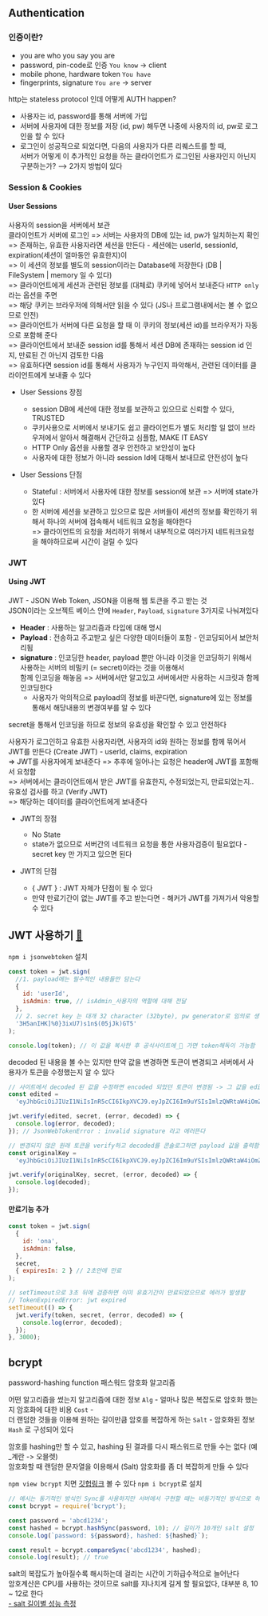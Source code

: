 ## Authentication

### 인증이란?

- you are who you say you are
- password, pin-code로 인증 `You know` → client
- mobile phone, hardware token `You have`
- fingerprints, signature `You are` → server

http는 stateless protocol 인데 어떻게 AUTH happen?

- 사용자는 id, password를 통해 서버에 가입
- 서버에 사용자에 대한 정보를 저장 (id, pw) 해두면 나중에 사용자의 id, pw로 로그인을 할 수 있다
- 로그인이 성공적으로 되었다면, 다음의 사용자가 다른 리퀘스트를 할 때,  
  서버가 어떻게 이 추가적인 요청을 하는 클라이언트가 로그인된 사용자인지 아닌지 구분하는가? ⟶ 2가지 방법이 있다

### Session & Cookies

#### User Sessions

사용자의 session을 서버에서 보관  
클라이언트가 서버에 로그인 => 서버는 사용자의 DB에 있는 id, pw가 일치하는지 확인  
=> 존재하는, 유효한 사용자라면 세션을 만든다 - 세션에는 userId, sessionId, expiration(세션이 얼마동안 유효한지)이  
=> 이 세션의 정보를 별도의 session이라는 Database에 저장한다 (DB | FileSystem | memory 일 수 있다)  
=> 클라이언트에게 세션과 관련된 정보를 (대체로) 쿠키에 넣어서 보내준다 `HTTP only`라는 옵션을 주면  
=> 해당 쿠키는 브라우저에 의해서만 읽을 수 있다 (JS나 프로그램내에서는 볼 수 없으므로 안전)  
=> 클라이언트가 서버에 다른 요청을 할 때 이 쿠키의 정보(세션 id)를 브라우저가 자동으로 포함해 준다  
=> 클라이언트에서 보내준 session id를 통해서 세션 DB에 존재하는 session id 인지, 만료된 건 아닌지 검토한 다음  
=> 유효하다면 session id를 통해서 사용자가 누구인지 파악해서, 관련된 데이터를 클라이언트에게 보내줄 수 있다

- User Sessions 장점

  - session DB에 세션에 대한 정보를 보관하고 있으므로 신뢰할 수 있다, TRUSTED
  - 쿠키사용으로 서버에서 보내기도 쉽고 클라이언트가 별도 처리할 일 없이 브라우저에서 알아서 해결해서 간단하고 심플함, MAKE IT EASY
  - HTTP Only 옵션을 사용할 경우 안전하고 보안성이 높다
  - 사용자에 대한 정보가 아니라 session Id에 대해서 보내므로 안전성이 높다

- User Sessions 단점
  - Stateful : 서버에서 사용자에 대한 정보를 session에 보관 => 서버에 state가 있다
  - 한 서버에 세션을 보관하고 있으므로 많은 서버들이 세션의 정보를 확인하기 위해서 하나의 서버에 접속해서 네트워크 요청을 해야한다  
    => 클라이언트의 요청을 처리하기 위해서 내부적으로 여러가지 네트워크요청을 해야하므로써 시간이 걸릴 수 있다

### JWT

#### Using JWT

JWT - JSON Web Token, JSON을 이용해 웹 토큰을 주고 받는 것  
JSON이라는 오브젝트 베이스 안에 `Header`, `Payload`, `signature` 3가지로 나눠져있다

- **Header** : 사용하는 알고리즘과 타입에 대해 명시
- **Payload** : 전송하고 주고받고 싶은 다양한 데이터들이 포함 - 인코딩되어서 보안처리됨
- **signature** : 인코딩한 header, payload 뿐만 아니라 이것을 인코딩하기 위해서 사용하는 서버의 비밀키 (= secret)이라는 것을 이용해서  
  함께 인코딩을 해놓음 => 서버에서만 알고있고 서버에서만 사용하는 시크릿과 함께 인코딩한다
  - 사용자가 악의적으로 payload의 정보를 바꾼다면, signature에 있는 정보를 통해서 해당내용의 변경여부를 알 수 있다

secret을 통해서 인코딩을 하므로 정보의 유효성을 확인할 수 있고 안전하다

사용자가 로그인하고 유효한 사용자라면, 사용자의 id와 원하는 정보를 함께 묶어서 JWT를 만든다 (Create JWT) - userId, claims, expiration  
=> JWT를 사용자에게 보내준다 => 추후에 일어나는 요청은 header에 JWT를 포함해서 요청함  
=> 서버에서는 클라이언트에서 받은 JWT를 유효한지, 수정되었는지, 만료되었는지.. 유효성 검사를 하고 (Verify JWT)  
=> 해당하는 데이터를 클라이언트에게 보내준다

- JWT의 장점

  - No State
  - state가 없으므로 서버간의 네트워크 요청을 통한 사용자검증이 필요없다 - secret key 만 가지고 있으면 된다

- JWT의 단점
  - { JWT } : JWT 자체가 단점이 될 수 있다
  - 만약 만료기간이 없는 JWT를 주고 받는다면 - 해커가 JWT를 가져가서 악용할 수 있다

## JWT 사용하기 [👀](https://jwt.io/)

`npm i jsonwebtoken` 설치

```js
const token = jwt.sign(
  //1. payload에는 필수적인 내용들만 담는다
  {
    id: 'userId',
    isAdmin: true, // isAdmin_사용자의 역할에 대해 전달
  },
  // 2. secret key 는 대개 32 character (32byte), pw generator로 임의로 생성..
  '3H5anIHK]%0}3ixU7)s1n$(05jJk)GT5'
);

console.log(token); // 이 값을 복사한 후 공식사이트에_👀 가면 token해독이 가능함
```

decoded 된 내용을 볼 수는 있지만 만약 값을 변경하면 토큰이 변경되고 서버에서 사용자가 토큰을 수정했는지 알 수 있다

```js
// 사이트에서 decoded 된 값을 수정하면 encoded 되었던 토큰이 변경됨 -> 그 값을 edited에 변수로 지정
const edited =
  'eyJhbGciOiJIUzI1NiIsInR5cCI6IkpXVCJ9.eyJpZCI6Im9uYSIsImlzQWRtaW4iOmZhbHNlLCJpYXQiOjE2MzA5MDgwNzF9.cTntKlgSCegyI_z9guTjg2R3FnYy7HFf-l7pog81r1o';

jwt.verify(edited, secret, (error, decoded) => {
  console.log(error, decoded);
}); // JsonWebTokenError : invalid signature 라고 에러뜬다

// 변경되지 않은 원래 토큰을 verify하고 decoded를 콘솔로그하면 payload 값을 출력함
const originalKey =
  'eyJhbGciOiJIUzI1NiIsInR5cCI6IkpXVCJ9.eyJpZCI6Im9uYSIsImlzQWRtaW4iOmZhbHNlLCJpYXQiOjE2MzA5MDgwNzF9.9i7SE2uxmsOQLnm35QNJgVJL5JEpFu5d6u3J6LhsbpU';

jwt.verify(originalKey, secret, (error, decoded) => {
  console.log(decoded);
});
```

#### 만료기능 추가

```js
const token = jwt.sign(
  {
    id: 'ona',
    isAdmin: false,
  },
  secret,
  { expiresIn: 2 } // 2초안에 만료
);

// setTimeout으로 3초 뒤에 검증하면 이미 유효기간이 만료되었으므로 에러가 발생함
// TokenExpiredError: jwt expired
setTimeout(() => {
  jwt.verify(token, secret, (error, decoded) => {
    console.log(error, decoded);
  });
}, 3000);
```

## bcrypt

password-hashing function 패스워드 암호화 알고리즘

어떤 알고리즘을 썼는지 알고리즘에 대한 정보 `Alg` - 얼마나 많은 복잡도로 암호화 했는지 암호화에 대한 비용 `Cost` -  
더 랜덤한 것들을 이용해 원하는 길이만큼 암호를 복잡하게 하는 `Salt` - 암호화된 정보 `Hash` 로 구성되어 있다

암호를 hashing만 할 수 있고, hashing 된 결과를 다시 패스워드로 만들 수는 없다 (예\_계란 -> 오믈렛)  
암호화할 때 랜덤한 문자열을 이용해서 (Salt) 암호화를 좀 더 복잡하게 만들 수 있다

`npm view bcrypt` 치면 [깃헙링크](https://github.com/kelektiv/node.bcrypt.js#readme) 볼 수 있다
`npm i bcrypt`로 설치

```js
// 예시는 동기적인 방식인 Sync를 사용하지만 서버에서 구현할 때는 비동기적인 방식으로 하자!
const bcrypt = require('bcrypt');

const password = 'abcd1234';
const hashed = bcrypt.hashSync(password, 10); // 길이가 10개인 salt 설정
console.log(`password: ${password}, hashed: ${hashed}`);

const result = bcrypt.compareSync('abcd1234', hashed);
console.log(result); // true
```

salt의 복잡도가 높아질수록 해시하는데 걸리는 시간이 기하급수적으로 늘어난다  
암호계산은 CPU를 사용하는 것이므로 salt를 지나치게 길게 할 필요없다, 대부분 8, 10 ~ 12로 한다  
[- salt 길이별 성능 측정](https://auth0.com/blog/hashing-in-action-understanding-bcrypt/)
